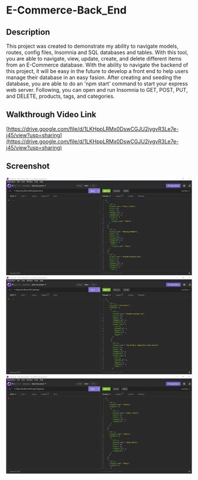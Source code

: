 # E-Commerce-Back_End

## Description
This project was created to demonstrate my ability to navigate models, routes, config files, Insomnia and SQL databases and tables. With this tool, you are able to navigate, view, update, create, and delete different items from an E-Commerce database. With the ability to navigate the backend of this project, it will be easy in the future to develop a front end to help users manage their database in an easy fasion. After creating and seeding the database, you are able to do an 'npm start' command to start your express web server. Following, you can open and run Insomnia to GET, POST, PUT, and DELETE, products, tags, and categories. 

## Walkthrough Video Link
[https://drive.google.com/file/d/1LKHppLRMx0DswCGJU2jygvR3Le7e-j45/view?usp=sharing](https://drive.google.com/file/d/1LKHppLRMx0DswCGJU2jygvR3Le7e-j45/view?usp=sharing)

## Screenshot
![Photos of Insomnia running](assets/img/productget.png)
![Photos of Insomnia running](assets/img/tagget.png)
![Photos of Insomnia running](assets/img/categoryget.png)
